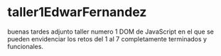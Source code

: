 # taller1EdwarFernandez
buenas tardes adjunto taller numero 1 DOM de JavaScript en el que se pueden envidenciar los retos del 1 al 7 completamente terminados y funcionales.
  
 
 

 
  
